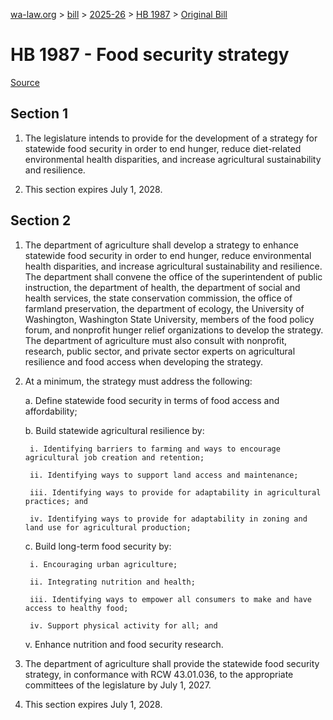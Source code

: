 [wa-law.org](/) > [bill](/bill/) > [2025-26](/bill/2025-26/) > [HB 1987](/bill/2025-26/hb/1987/) > [Original Bill](/bill/2025-26/hb/1987/1/)

# HB 1987 - Food security strategy

[Source](http://lawfilesext.leg.wa.gov/biennium/2025-26/Pdf/Bills/House%20Bills/1987.pdf)

## Section 1
1. The legislature intends to provide for the development of a strategy for statewide food security in order to end hunger, reduce diet-related environmental health disparities, and increase agricultural sustainability and resilience.

2. This section expires July 1, 2028.

## Section 2
1. The department of agriculture shall develop a strategy to enhance statewide food security in order to end hunger, reduce environmental health disparities, and increase agricultural sustainability and resilience. The department shall convene the office of the superintendent of public instruction, the department of health, the department of social and health services, the state conservation commission, the office of farmland preservation, the department of ecology, the University of Washington, Washington State University, members of the food policy forum, and nonprofit hunger relief organizations to develop the strategy. The department of agriculture must also consult with nonprofit, research, public sector, and private sector experts on agricultural resilience and food access when developing the strategy.

2. At a minimum, the strategy must address the following:

    a. Define statewide food security in terms of food access and affordability;

    b. Build statewide agricultural resilience by:

        i. Identifying barriers to farming and ways to encourage agricultural job creation and retention;

        ii. Identifying ways to support land access and maintenance;

        iii. Identifying ways to provide for adaptability in agricultural practices; and

        iv. Identifying ways to provide for adaptability in zoning and land use for agricultural production;

    c. Build long-term food security by:

        i. Encouraging urban agriculture;

        ii. Integrating nutrition and health;

        iii. Identifying ways to empower all consumers to make and have access to healthy food;

        iv. Support physical activity for all; and

    v. Enhance nutrition and food security research.

3. The department of agriculture shall provide the statewide food security strategy, in conformance with RCW 43.01.036, to the appropriate committees of the legislature by July 1, 2027.

4. This section expires July 1, 2028.
